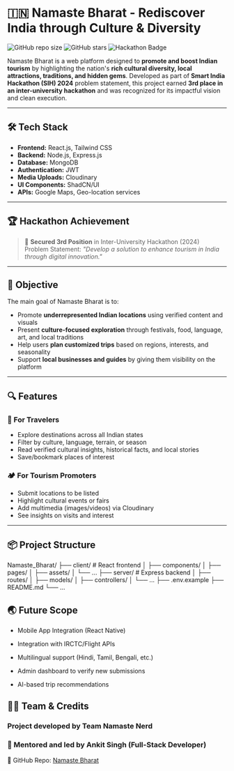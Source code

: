 # 🇮🇳 Namaste Bharat - Rediscover India through Culture & Diversity

![GitHub repo size](https://img.shields.io/github/repo-size/ankit-sikarwar-001/Namaste_Bharat?color=green)
![GitHub stars](https://img.shields.io/github/stars/ankit-sikarwar-001/Namaste_Bharat)
![Hackathon Badge](https://img.shields.io/badge/Hackathon-3rd%20Place%20Winner-blueviolet)

Namaste Bharat is a web platform designed to **promote and boost Indian tourism** by highlighting the nation's **rich cultural diversity, local attractions, traditions, and hidden gems**. Developed as part of **Smart India Hackathon (SIH) 2024** problem statement, this project earned **3rd place in an inter-university hackathon** and was recognized for its impactful vision and clean execution.

---

## 🛠️ Tech Stack

- **Frontend:** React.js, Tailwind CSS
- **Backend:** Node.js, Express.js
- **Database:** MongoDB
- **Authentication:** JWT
- **Media Uploads:** Cloudinary
- **UI Components:** ShadCN/UI
- **APIs:** Google Maps, Geo-location services

---

## 🏆 Hackathon Achievement

> 🥉 **Secured 3rd Position** in Inter-University Hackathon (2024)  
> Problem Statement: _"Develop a solution to enhance tourism in India through digital innovation."_

---

## 🎯 Objective

The main goal of Namaste Bharat is to:

- Promote **underrepresented Indian locations** using verified content and visuals
- Present **culture-focused exploration** through festivals, food, language, art, and local traditions
- Help users **plan customized trips** based on regions, interests, and seasonality
- Support **local businesses and guides** by giving them visibility on the platform

---

## 🔍 Features

### 🧳 For Travelers
- Explore destinations across all Indian states
- Filter by culture, language, terrain, or season
- Read verified cultural insights, historical facts, and local stories
- Save/bookmark places of interest

### 🏕️ For Tourism Promoters
- Submit locations to be listed
- Highlight cultural events or fairs
- Add multimedia (images/videos) via Cloudinary
- See insights on visits and interest

---

## 📦 Project Structure

Namaste_Bharat/
├── client/ # React frontend
│ ├── components/
│ ├── pages/
│ ├── assets/
│ └── ...
├── server/ # Express backend
│ ├── routes/
│ ├── models/
│ ├── controllers/
│ └── ...
├── .env.example
├── README.md
└── ...

## 🌏 Future Scope
- Mobile App Integration (React Native)

- Integration with IRCTC/Flight APIs

- Multilingual support (Hindi, Tamil, Bengali, etc.)

- Admin dashboard to verify new submissions

- AI-based trip recommendations

## 👨‍💻 Team & Credits
### Project developed by Team Namaste Nerd
### 🧠 Mentored and led by <b>Ankit Singh</b> (Full-Stack Developer)
🔗 GitHub Repo: [Namaste Bharat](https://github.com/ankit-sikarwar-001/Namaste_Bharat)

